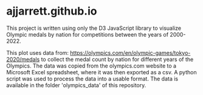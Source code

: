 # ajjarrett.github.io

This project is written using only the D3 JavaScript library to visualize Olympic medals by nation for competitions between the years of 2000-2022.

This plot uses data from: https://olympics.com/en/olympic-games/tokyo-2020/medals to collect the medal count by nation for different years of the Olympics. The data was copied from the olympics.com website to a Microsoft Excel spreadsheet, where it was then exported as a csv.  A python script was used to process the data into a usable format.  The data is available in the folder 'olympics_data' of this repository.

